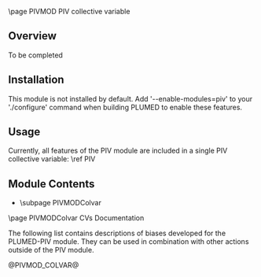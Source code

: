 \page PIVMOD PIV collective variable

<!-- 
description: To be completed
authors: To be completed
reference: To be completed
-->

## Overview

To be completed

## Installation 
This module is not installed by default. Add '\-\-enable-modules=piv' to your './configure' command when building PLUMED to enable these features.

## Usage
Currently, all features of the PIV module are included in a single PIV collective variable: \ref PIV

## Module Contents
- \subpage PIVMODColvar

\page PIVMODColvar CVs Documentation

The following list contains descriptions of biases developed for the PLUMED-PIV module. They can be used in combination with other actions outside of the PIV module.

@PIVMOD_COLVAR@
